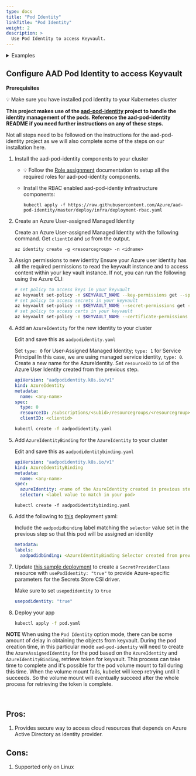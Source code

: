 ```yaml
---
type: docs
title: "Pod Identity"
linkTitle: "Pod Identity"
weight: 2
description: >
  Use Pod Identity to access Keyvault.
---
```


<details>
<summary>Examples</summary>

- `SecretProviderClass`
```yaml
# This is a SecretProviderClass example using aad-pod-identity to access Key Vault
apiVersion: secrets-store.csi.x-k8s.io/v1alpha1
kind: SecretProviderClass
metadata:
  name: azure-kvname-podid
spec:
  provider: azure
  parameters:
    usePodIdentity: "true"          # set to true for pod identity access mode
    keyvaultName: "kvname"
    cloudName: ""                   # [OPTIONAL for Azure] if not provided, azure environment will default to AzurePublicCloud
    objects:  |
      array:
        - |
          objectName: secret1
          objectType: secret        # object types: secret, key or cert
          objectVersion: ""         # [OPTIONAL] object versions, default to latest if empty
        - |
          objectName: key1
          objectType: key
          objectVersion: ""
    tenantId: "tid"                    # the tenant ID of the KeyVault  
``` 

- `Pod` yaml
```yaml
# This is a sample pod definition for using SecretProviderClass and aad-pod-identity to access Key Vault
kind: Pod
apiVersion: v1
metadata:
  name: busybox-secrets-store-inline-podid
  labels:
    aadpodidbinding: "demo"         # Set the label value to match selector defined in AzureIdentityBinding
spec:
  containers:
    - name: busybox
      image: k8s.gcr.io/e2e-test-images/busybox:1.29
      command:
        - "/bin/sleep"
        - "10000"
      volumeMounts:
      - name: secrets-store01-inline
        mountPath: "/mnt/secrets-store"
        readOnly: true
  volumes:
    - name: secrets-store01-inline
      csi:
        driver: secrets-store.csi.k8s.io
        readOnly: true
        volumeAttributes:
          secretProviderClass: "azure-kvname-podid"
```
</details>

## Configure AAD Pod Identity to access Keyvault

**Prerequisites**

💡 Make sure you have installed pod identity to your Kubernetes cluster

   __This project makes use of the [aad-pod-identity](https://github.com/Azure/aad-pod-identity#getting-started) project to handle the identity management of the pods. Reference the aad-pod-identity README if you need further instructions on any of these steps.__

Not all steps need to be followed on the instructions for the aad-pod-identity project as we will also complete some of the steps on our installation here.

1. Install the aad-pod-identity components to your cluster

   - 💡 Follow the [Role assignment](https://azure.github.io/aad-pod-identity/docs/getting-started/role-assignment/) documentation to setup all the required roles for aad-pod-identity components.

   - Install the RBAC enabled aad-pod-identiy infrastructure components:
      ```
      kubectl apply -f https://raw.githubusercontent.com/Azure/aad-pod-identity/master/deploy/infra/deployment-rbac.yaml
      ```


2. Create an Azure User-assigned Managed Identity

    Create an Azure User-assigned Managed Identity with the following command.
    Get `clientId` and `id` from the output.
    ```
    az identity create -g <resourcegroup> -n <idname>
    ```

3. Assign permissions to new identity
    Ensure your Azure user identity has all the required permissions to read the keyvault instance and to access content within your key vault instance.
    If not, you can run the following using the Azure CLI:

    ```bash
    # set policy to access keys in your keyvault
    az keyvault set-policy -n $KEYVAULT_NAME --key-permissions get --spn <YOUR AZURE USER IDENTITY CLIENT ID>
    # set policy to access secrets in your keyvault
    az keyvault set-policy -n $KEYVAULT_NAME --secret-permissions get --spn <YOUR AZURE USER IDENTITY CLIENT ID>
    # set policy to access certs in your keyvault
    az keyvault set-policy -n $KEYVAULT_NAME --certificate-permissions get --spn <YOUR AZURE USER IDENTITY CLIENT ID>
    ```

4. Add an `AzureIdentity` for the new identity to your cluster

    Edit and save this as `aadpodidentity.yaml`

    Set `type: 0` for User-Assigned Managed Identity; `type: 1` for Service Principal
    In this case, we are using managed service identity, `type: 0`.
    Create a new name for the AzureIdentity.
    Set `resourceID` to `id` of the Azure User Identity created from the previous step.

    ```yaml
    apiVersion: "aadpodidentity.k8s.io/v1"
    kind: AzureIdentity
    metadata:
      name: <any-name>
    spec:
      type: 0
      resourceID: /subscriptions/<subid>/resourcegroups/<resourcegroup>/providers/Microsoft.ManagedIdentity/userAssignedIdentities/<idname>
      clientID: <clientid>
    ```

    ```bash
    kubectl create -f aadpodidentity.yaml
    ```

5. Add `AzureIdentityBinding` for the `AzureIdentity` to your cluster

    Edit and save this as `aadpodidentitybinding.yaml`
    ```yaml
    apiVersion: "aadpodidentity.k8s.io/v1"
    kind: AzureIdentityBinding
    metadata:
      name: <any-name>
    spec:
      azureIdentity: <name of the AzureIdentity created in previous step>
      selector: <label value to match in your pod>
    ```

    ```
    kubectl create -f aadpodidentitybinding.yaml
    ```

6. Add the following to [this](https://raw.githubusercontent.com/Azure/secrets-store-csi-driver-provider-azure/master/examples/pod-identity/pod-inline-volume-pod-identity.yaml) deployment yaml:

    Include the `aadpodidbinding` label matching the `selector` value set in the previous step so that this pod will be assigned an identity
    ```yaml
    metadata:
    labels:
      aadpodidbinding: <AzureIdentityBinding Selector created from previous step>
    ```
    
7. Update [this sample deployment](https://raw.githubusercontent.com/Azure/secrets-store-csi-driver-provider-azure/master/examples/pod-identity/v1alpha1_secretproviderclass_pod_identity.yaml) to create a `SecretProviderClass` resource with `usePodIdentity: "true"` to provide Azure-specific parameters for the Secrets Store CSI driver.

    Make sure to set `usepodidentity` to `true`
    ```yaml
    usepodidentity: "true"
    ```
    
8. Deploy your app

    ```bash
    kubectl apply -f pod.yaml
    ```

**NOTE** When using the `Pod Identity` option mode, there can be some amount of delay in obtaining the objects from keyvault. During the pod creation time, in this particular mode `aad-pod-identity` will need to create the `AzureAssignedIdentity` for the pod based on the `AzureIdentity` and `AzureIdentityBinding`, retrieve token for keyvault. This process can take time to complete and it's possible for the pod volume mount to fail during this time. When the volume mount fails, kubelet will keep retrying until it succeeds. So the volume mount will eventually succeed after the whole process for retrieving the token is complete.

<br>

## Pros:
1. Provides secure way to access cloud resources that depends on Azure Active Directory as identity provider.

## Cons:
1. Supported only on Linux